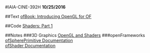 #IAIA-CINE-392H
**10/25/2016**

##Text
[ofBook: Introducing OpenGL for OF](http://openframeworks.cc/ofBook/chapters/openGL.html)  

##Code
[Shaders: Part 1](../c++/025_Shaders_Part1)  

##Notes 
###3D Graphics
[OpenGL and Shaders](https://goo.gl/1BGg1b)
###openFrameworks
[ofSpherePrimitive Documentation](http://openframeworks.cc/documentation/3d/ofSpherePrimitive/)  
[ofShader Documentation](http://openframeworks.cc/documentation/gl/ofShader/)

